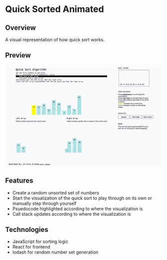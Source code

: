 # Quick Sorted Animated

## Overview
A visual representation of how quick sort works.

## Preview
![Quick Sort](./public/assets/quickSortPreview.gif)

## Features
* Create a random unsorted set of numbers
* Start the visualization of the quick sort to play through on its own or manually step through yourself
* Psuedocode highlighted according to where the visualization is
* Call stack updates according to where the visualization is

## Technologies
* JavaScript for sorting logic
* React for frontend
* lodash for random number set generation
